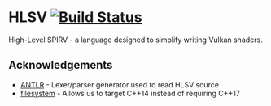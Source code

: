 # HLSV [![Build Status](https://travis-ci.org/mossseank/HLSV.svg?branch=master)](https://travis-ci.org/mossseank/HLSV)
High-Level SPIRV  -  a language designed to simplify writing Vulkan shaders.


## Acknowledgements
* [ANTLR](https://www.antlr.org/) - Lexer/parser generator used to read HLSV source
* [filesystem](https://github.com/wjakob/filesystem) - Allows us to target C++14 instead of requiring C++17